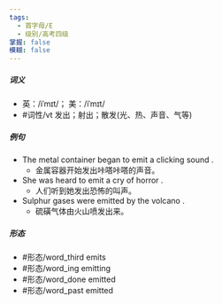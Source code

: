 ```yaml
---
tags:
  - 首字母/E
  - 级别/高考四级
掌握: false
模糊: false
---
```

##### 词义
- 英：/iˈmɪt/； 美：/iˈmɪt/
- #词性/vt  发出；射出；散发(光、热、声音、气等)
##### 例句
- The metal container began to emit a clicking sound .
	- 金属容器开始发出咔嗒咔嗒的声音。
- She was heard to emit a cry of horror .
	- 人们听到她发出恐怖的叫声。
- Sulphur gases were emitted by the volcano .
	- 硫磺气体由火山喷发出来。
##### 形态
- #形态/word_third emits
- #形态/word_ing emitting
- #形态/word_done emitted
- #形态/word_past emitted
